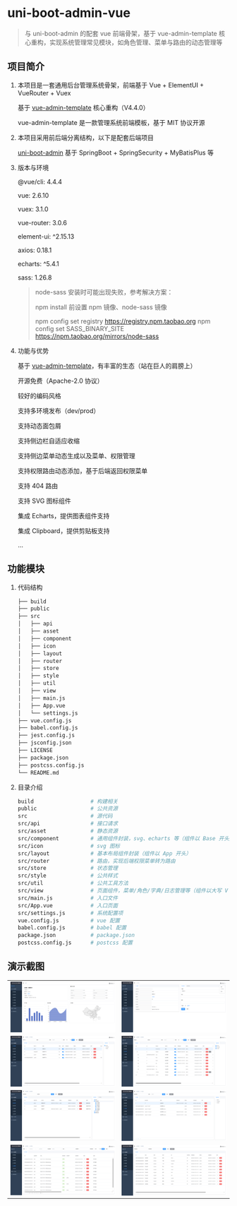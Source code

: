 # uni-boot-admin-vue

> 与 uni-boot-admin 的配套 vue 前端骨架，基于 vue-admin-template 核心重构，实现系统管理常见模块，如角色管理、菜单与路由的动态管理等

## 项目简介

1. 本项目是一套通用后台管理系统骨架，前端基于 Vue + ElementUI + VueRouter + Vuex

   基于 [vue-admin-template](https://github.com/PanJiaChen/vue-admin-template) 核心重构（V4.4.0）

   vue-admin-template 是一款管理系统前端模板，基于 MIT 协议开源

2. 本项目采用前后端分离结构，以下是配套后端项目

   [uni-boot-admin](https://github.com/cadecode/uni-boot-admin) 基于 SpringBoot + SpringSecurity + MyBatisPlus 等

3. 版本与环境

   @vue/cli: 4.4.4

   vue: 2.6.10

   vuex: 3.1.0

   vue-router: 3.0.6

   element-ui: ^2.15.13

   axios: 0.18.1

   echarts:   ^5.4.1

   sass: 1.26.8

   > node-sass 安装时可能出现失败，参考解决方案：
   >
   > npm install 前设置 npm 镜像、node-sass 镜像
   >
   > npm config set registry https://registry.npm.taobao.org
   > npm config set SASS_BINARY_SITE https://npm.taobao.org/mirrors/node-sass

4. 功能与优势

   基于 [vue-admin-template](https://github.com/PanJiaChen/vue-admin-template)，有丰富的生态（站在巨人的肩膀上）

   开源免费（Apache-2.0 协议）

   较好的编码风格

   支持多环境发布（dev/prod）

   支持动态面包屑

   支持侧边栏自适应收缩

   支持侧边菜单动态生成以及菜单、权限管理

   支持权限路由动态添加，基于后端返回权限菜单

   支持 404 路由

   支持 SVG 图标组件

   集成 Echarts，提供图表组件支持

   集成 Clipboard，提供剪贴板支持

   ...

## 功能模块

1. 代码结构

   ```sh
   ├── build
   ├── public
   ├── src
   │   ├── api
   │   ├── asset
   │   ├── component
   │   ├── icon
   │   ├── layout
   │   ├── router
   │   ├── store
   │   ├── style
   │   ├── util
   │   ├── view
   │   ├── main.js
   │   ├── App.vue
   │   └── settings.js
   ├── vue.config.js
   ├── babel.config.js
   ├── jest.config.js
   ├── jsconfig.json
   ├── LICENSE
   ├── package.json
   ├── postcss.config.js
   └── README.md
   ```

2. 目录介绍

   ```sh
   build                  # 构建相关
   public                 # 公共资源
   src                    # 源代码
   src/api                # 接口请求
   src/asset              # 静态资源
   src/component          # 通用组件封装，svg、echarts 等（组件以 Base 开头）
   src/icon               # svg 图标
   src/layout             # 基本布局组件封装（组件以 App 开头）
   src/router             # 路由，实现后端权限菜单转为路由
   src/store              # 状态管理
   src/style              # 公共样式
   src/util               # 公共工具方法
   src/view               # 页面组件，菜单/角色/字典/日志管理等（组件以大写 V 开头）
   src/main.js            # 入口文件
   src/App.vue            # 入口页面
   src/settings.js        # 系统配置项
   vue.config.js          # vue 配置
   babel.config.js        # babel 配置
   package.json           # package.json
   postcss.config.js      # postcss 配置
   ```

## 演示截图

<table>
    <tr>
        <td><img src="https://raw.githubusercontent.com/cadecode/uni-boot-admin-vue/main/.docs/readme_image/sample_home.png"/></td>
        <td><img src="https://raw.githubusercontent.com/cadecode/uni-boot-admin-vue/main/.docs/readme_image/sample_user_center.png"/></td>
    </tr>
    <tr>
        <td><img src="https://raw.githubusercontent.com/cadecode/uni-boot-admin-vue/main/.docs/readme_image/sample_user_management.png"/></td>
        <td><img src="https://raw.githubusercontent.com/cadecode/uni-boot-admin-vue/main/.docs/readme_image/sample_menu_management.png"/></td>
    </tr>
    <tr>
        <td><img src="https://raw.githubusercontent.com/cadecode/uni-boot-admin-vue/main/.docs/readme_image/sample_role_management.png"/></td>
        <td><img src="https://raw.githubusercontent.com/cadecode/uni-boot-admin-vue/main/.docs/readme_image/sample_api_management.png"/></td>
    </tr>
    <tr>
        <td><img src="https://raw.githubusercontent.com/cadecode/uni-boot-admin-vue/main/.docs/readme_image/sample_log_management.png"/></td>
        <td><img src="https://raw.githubusercontent.com/cadecode/uni-boot-admin-vue/main/.docs/readme_image/sample_dict_management.png"/></td>
    </tr>
</table>
